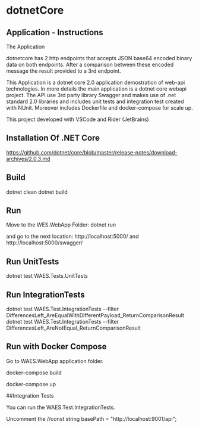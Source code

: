 # dotnetCore

## Application - Instructions

The Application 

dotnetcore has 2 http endpoints that accepts JSON base64 encoded binary data on both endpoints. After a comparison between these encoded message the result provided to a 3rd endpoint. 

This Application is a dotnet core 2.0 application demostration of web-api technologies. In more details the main application is a dotnet core webapi project. The API use 3rd party library Swagger and makes use of .net standard 2.0 libraries and includes unit tests and integration test created with NUnit. Moreover includes Dockerfile and docker-compose for scale up.

This project developed with VSCode and Rider (JetBrains) 

## Installation Of .NET Core
https://github.com/dotnet/core/blob/master/release-notes/download-archives/2.0.3.md

## Build

dotnet clean
dotnet build

## Run
Move to the WES.WebApp Folder:
dotnet run

and go to the next location:
http://localhost:5000/
and 
http://localhost:5000/swagger/

## Run UnitTests

dotnet test WAES.Tests.UnitTests

## Run IntegrationTests

dotnet test WAES.Test.IntegrationTests --filter DifferencesLeft_AreEqualWithDifferentPayload_ReturnComparisonResult
dotnet test WAES.Test.IntegrationTests --filter DifferencesLeft_AreNotEqual_ReturnComparisonResult

## Run with Docker Compose
Go to WAES.WebApp application folder. 

docker-compose build

docker-compose up

##Integration Tests

You can run the WAES.Test.IntegrationTests. 

Uncomment the //const string basePath = "http://localhost:9001/api"; 